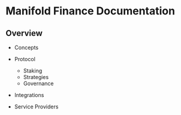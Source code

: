 # Manifold Finance Documentation

## Overview

- Concepts
- Protocol

  - Staking
  - Strategies
  - Governance

- Integrations
- Service Providers
